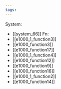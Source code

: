```yaml
---
tags:
---
```

System:
- [[system_66]]
Fn:
- [[e1000_1_function3]]
- [[e1000_function3]]
- [[e1000_function17]]
- [[e1000_1_function4]]
- [[e1000_function12]]
- [[e1000_function9]]
- [[e1000_function16]]
- [[e1000_1_function2]]
- [[e1000_function14]]
